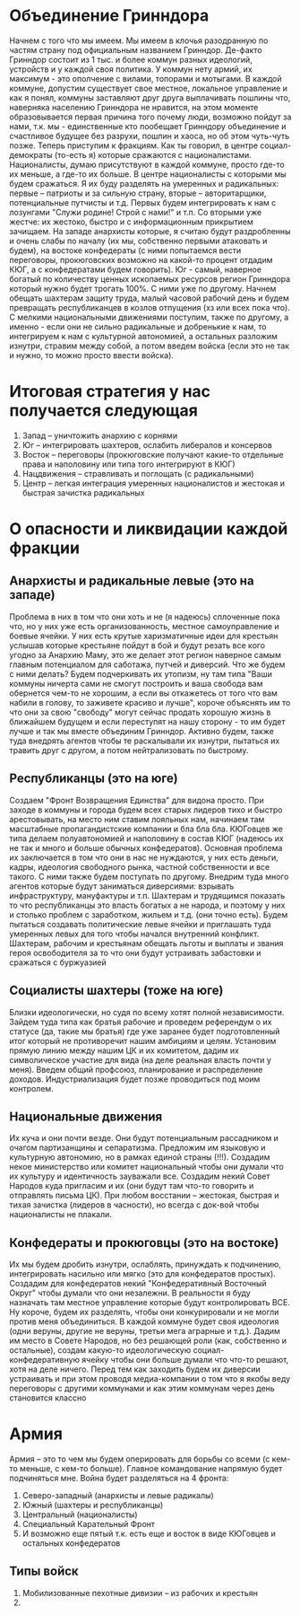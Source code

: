 # Объединение Гринндора
Начнем с того что мы имеем. Мы имеем в клочья разодранную по частям страну под официальным названием Гринндор. Де-факто Гринндор состоит из 1 тыс. и более коммун разных идеологий, устройств и у каждой своя политика. У коммун нету армий, их максимум - это ополчение с вилами, топорами и мотыгами. В каждой коммуне, допустим существует свое местное, локальное управление и как я понял, коммуны заставляют друг друга выплачивать пошлины что, наверняка населению Гринндора не нравится, на этом моменте образовывается первая причина того почему люди, возможно пойдут за нами, т.к. мы - единственные кто пообещает Гринндору объединение и счастливое будущее без разрухи, пошлин и хаоса, но об этом чуть-чуть позже. Теперь приступим к фракциям. Как ты говорил, в центре социал-демократы (то-есть я) которые сражаются с националистами. Националисты, думаю присутствуют в каждой коммуне, просто где-то их меньше, а где-то их больше. В центре националисты с которыми мы будем сражаться. Я их буду разделять на умеренных и радикальных: первые – патриоты и за сильную страну, вторые – авторитарщики, потенциальные путчисты и т.д. Первых будем интегрировать к нам с лозунгами "Служи родине! Строй с нами!" и т.п. Со вторыми уже жестче: их жестоко, быстро и с информационным прикрытием зачищаем. На западе анархисты которые, я считаю будут раздробленны и очень слабы по началу (их мы, собственно первыми атаковать и будем), на востоке конфедераты (с ними попытаемся вести переговоры, прокюговских возможно на какой-то процент отдадим КЮГ, а с конфедератами будем говорить). Юг - самый, наверное богатый по количеству ценных ископаемых ресурсов регион Гринндора который нужно будет трогать 100%. С ними уже по другому. Начнем обещать шахтерам защиту труда, малый часовой рабочий день и будем превращать республиканцев в козлов отпущения (хз или всех пока что). С мелкими национальными движениями поступим, также по другому, а именно - если они не сильно радикальные и добренькие к нам, то интегрируем к нам с культурной автономией, а остальных разложим изнутри, стравим между собой, а потом введем войска (если это не так и нужно, то можно просто ввести войска).
# Итоговая стратегия у нас получается следующая
1. Запад – уничтожить анархию с корнями
2. Юг – интегрировать шахтеров, ослабить либералов и консервов
3. Восток – переговоры (прокюговские получают какие-то отдельные права и наполовину или типа того интегрируют в КЮГ)
4. Нацдвижения – стравливать и поглощать (с радикальными)
5. Центр – легкая интеграция умеренных националистов и жестокая и быстрая зачистка радикальных

# О опасности и ликвидации каждой фракции
## Анархисты и радикальные левые (это на западе)
Проблема в них в том что они хоть и не (я надеюсь) сплоченные пока что, но у них уже есть организованность, местное самоуправление и боевые ячейки. У них есть крутые харизматичные идеи для крестьян услышав которые крестьяне пойдут в бой и будут резать все кого угодно за Анархию Маму, это же делает этот регион наверное самым главным потенциалом для саботажа, путчей и диверсий. Что же будем с ними делать? Будем подчеркивать их утопизм, ну там типа "Ваши коммуны ничерта сами не смогут построить и ваша свобода вам обернется чем-то не хорошим, а если вы откажетесь от того что вам набили в голову, то заживете красиво и лучше", короче объяснять им то что они за свою "свободу" могут сейчас продать хорошую жизнь в ближайшем будущем и если переступят на нашу сторону - то им будет лучше и так мы вместе объединим Гринндор. Активно будем, также туда внедрять агентов чтобы те раскалывали их изнутри, пытаться их травить друг с другом, а потом нейтрализовать по быстрому. 
## Республиканцы (это на юге)
Создаем "Фронт Возвращения Единства" для видона просто. При заходе в коммуны и города будем всех старых лидеров тихо и быстро арестовывать, на место ним ставим лояльных нам, начинаем там масштабные пропагандистские компании и бла бла бла. КЮГовцев же типа делаем полуавтономией и наполовину в состав КЮГ (надеюсь их не так и много и больше обычных конфедератов). 
Основная проблема их заключается в том что они в нас не нуждаются, у них есть деньги, кадры, идеология свободного рынка, частной собственности и все такого. С ними также будем поступать по другому. Внедрим туда много агентов которые будут заниматься диверсиями: взрывать инфраструктуру, мануфактуры и т.п. Шахтерам и трудящимся показать то что республиканцы это власть богатых а не народа, и поэтому у них и столько проблем с заработком, жильем и т.д. (они точно есть). Будем пытаться создавать политические левые ячейки и приглашать туда умеренных левых для того чтобы начался внутренний конфликт. Шахтерам, рабочим и крестьянам обещать льготы и выплаты и звания героя освободителя за то что они будут устраивать забастовки и сражаться с буржуазией
## Социалисты шахтеры (тоже на юге)
Близки идеологически, но судя по всему хотят полной независимости. Зайдем туда типа как братья рабочие и проведем референдум о их статусе (да, такие мы братья)
 где уже заранее будет подготовленный итог который не противоречит нашим амбициям и целям. Установим прямую линию между нашим ЦК и их комитетом, дадим их символическое участие для вида (на деле реальная власть почти у меня). Введем общий профсоюз, планирование и распределение доходов. Индустриализация будет позже проводиться под моим контролем.
## Национальные движения
Их куча и они почти везде. Они будут потенциальным рассадником и очагом партизанщины и сепаратизма. Предложим им языковую и культурную автономию, но в рамках единой страны (!!!). Создадим некое министерство или комитет национальный чтобы они думали что их культуру и идентичность зауважали все. Создадим некий Совет Народов куда пригласим и их (они будут там что-то говорить и отправлять письма ЦК). При любом восстании – жестокая, быстрая и тихая зачистка (лидеров в часности), но всегда с док-вой чтобы националисты не плакали.
## Конфедераты и прокюговцы (это на востоке)
Их мы будем дробить изнутри, ослаблять, принуждать к подчинению, интегрировать насильно или мягко (это для конфедератов простых). Создадим для конфедератов некий "Конфедеративный Восточный Округ" чтобы думали что они незалежни. В реальности я буду назначать там местное управление которые будут контролировать ВСЕ. Ну короче, будем их разделять, чтобы они конкурировали и не могли против меня объединиться. В каждой коммуне будет своя идеология (одни веруны, другие не веруны, третьи мега аграрные и т.д.). Дадим им место в Совете Народов, но без решающей роли (как, собственно и остальные), создам какую-то идеологическую социал-конфедеративную ячейку чтобы они больше думали что что-то решают, хотя на деле ничего. Перед тем как заходить будем их диверсии устраивать и при этом проводя медиа-компании о том что я якобы веду переговоры с другими коммунами и как этим коммунам через день становится классно
# Армия
Армия – это то чем мы будем оперировать для борьбы со всеми (с кем-то меньше, с кем-то больше). Главное командование напрямую будет подчиняться мне. Война будет разделяться на 4 фронта:
1. Северо-западный (анархисты и левые радикалы)
2. Южный (шахтеры и республиканцы)
3. Центральный (националисты)
4. Специальный Карательный Фронт
5. И возможно еще пятый т.к. есть еще и восток в виде КЮГовцев и остальных конфедератов
## Типы войск
1. Мобилизованные пехотные дивизии – из рабочих и крестьян
2. 
